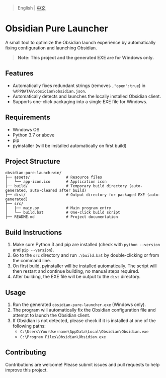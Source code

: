 > English | [中文](README.zh.md)

# Obsidian Pure Launcher

A small tool to optimize the Obsidian launch experience by automatically fixing configuration and launching Obsidian.

> **Note: This project and the generated EXE are for Windows only.**

## Features

- Automatically fixes redundant strings (removes `,"open":true`) in `%APPDATA%\obsidian\obsidian.json`.
- Automatically detects and launches the locally installed Obsidian client.
- Supports one-click packaging into a single EXE file for Windows.

## Requirements

- Windows OS
- Python 3.7 or above
- pip
- pyinstaller (will be installed automatically on first build)

## Project Structure

```
obsidian-pure-launch-win/
├── assets/                # Resource files
│   └── app-icon.ico       # Application icon
├── build/                 # Temporary build directory (auto-generated, auto-cleaned after build)
├── dist/                  # Output directory for packaged EXE (auto-generated)
├── src/
│   ├── main.py            # Main program entry
│   └── build.bat          # One-click build script
├── README.md              # Project documentation
```

## Build Instructions

1. Make sure Python 3 and pip are installed (check with `python --version` and `pip --version`).
2. Go to the `src` directory and run `.\build.bat` by double-clicking or from the command line.
3. On first build, pyinstaller will be installed automatically. The script will then restart and continue building, no manual steps required.
4. After building, the EXE file will be output to the `dist` directory.

## Usage

1. Run the generated `obsidian-pure-launcher.exe` (Windows only).
2. The program will automatically fix the Obsidian configuration file and attempt to launch the Obsidian client.
3. If Obsidian is not detected, please check if it is installed at one of the following paths:
   - `C:\Users\YourUsername\AppData\Local\Obsidian\Obsidian.exe`
   - `C:\Program Files\Obsidian\Obsidian.exe`

## Contributing

Contributions are welcome! Please submit issues and pull requests to help improve this project.
